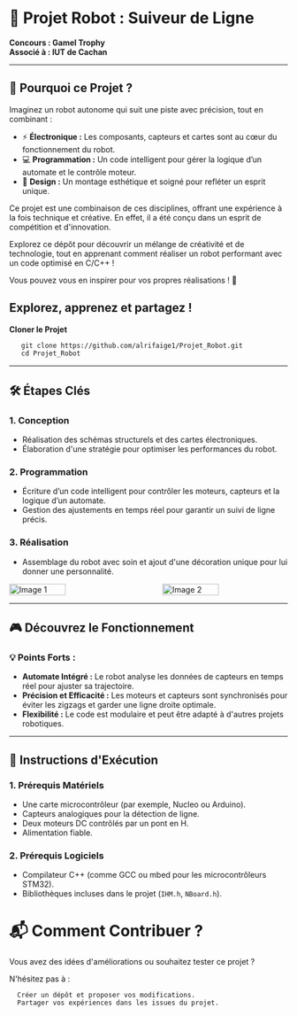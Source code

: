 # 🚀 Projet Robot : Suiveur de Ligne

**Concours : Gamel Trophy**  
**Associé à : IUT de Cachan**  

---

## 🌟 Pourquoi ce Projet ?
Imaginez un robot autonome qui suit une piste avec précision, tout en combinant :

- ⚡ **Électronique :** Les composants, capteurs et cartes sont au cœur du fonctionnement du robot.
- 💻 **Programmation :** Un code intelligent pour gérer la logique d’un automate et le contrôle moteur.
- 🎨 **Design :** Un montage esthétique et soigné pour refléter un esprit unique.

Ce projet est une combinaison de ces disciplines, offrant une expérience à la fois technique et créative. En effet, il a été conçu dans un esprit de compétition et d'innovation.

Explorez ce dépôt pour découvrir un mélange de créativité et de technologie, tout en apprenant comment réaliser un robot performant avec un code optimisé en C/C++ ! 

Vous pouvez vous en inspirer pour vos propres réalisations ! 🚀 
##  Explorez, apprenez et partagez !


**Cloner le Projet**
```markdown
   git clone https://github.com/alrifaige1/Projet_Robot.git
   cd Projet_Robot
```


---

## 🛠️ Étapes Clés

### 1. **Conception**
- Réalisation des schémas structurels et des cartes électroniques.
- Élaboration d'une stratégie pour optimiser les performances du robot.

### 2. **Programmation**
- Écriture d’un code intelligent pour contrôler les moteurs, capteurs et la logique d’un automate.
- Gestion des ajustements en temps réel pour garantir un suivi de ligne précis.

### 3. **Réalisation**
- Assemblage du robot avec soin et ajout d'une décoration unique pour lui donner une personnalité.



<div style="display: flex; justify-content: space-between;">
  <img src="https://github.com/user-attachments/assets/76c02234-ad83-4afd-b8d5-6f5fef5db0a3" alt="Image 1" style="width: 45%;"/>
  <img src="https://github.com/user-attachments/assets/21bf5d42-e26f-44b3-b3c9-87fad6065d90" alt="Image 2" style="width: 45%;"/>
</div>


---

## 🎮 Découvrez le Fonctionnement 

### 💡 Points Forts :
- **Automate Intégré :** Le robot analyse les données de capteurs en temps réel pour ajuster sa trajectoire.  
- **Précision et Efficacité :** Les moteurs et capteurs sont synchronisés pour éviter les zigzags et garder une ligne droite optimale.  
- **Flexibilité :** Le code est modulaire et peut être adapté à d'autres projets robotiques.

---

## 🚀 Instructions d'Exécution

### 1. **Prérequis Matériels**
- Une carte microcontrôleur (par exemple, Nucleo ou Arduino).
- Capteurs analogiques pour la détection de ligne.
- Deux moteurs DC contrôlés par un pont en H.
- Alimentation fiable.

### 2. **Prérequis Logiciels**
- Compilateur C++ (comme GCC ou mbed pour les microcontrôleurs STM32).
- Bibliothèques incluses dans le projet (`IHM.h`, `NBoard.h`).


# 📬 Comment Contribuer ?
Vous avez des idées d'améliorations ou souhaitez tester ce projet ? 

N'hésitez pas à :

      Créer un dépôt et proposer vos modifications.
      Partager vos expériences dans les issues du projet.
